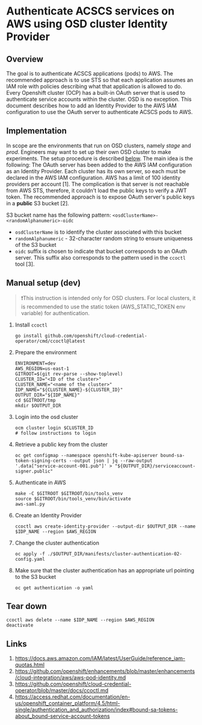 # Authenticate ACSCS services on AWS using OSD cluster Identity Provider

## Overview
The goal is to authenticate ACSCS applications (pods) to AWS. The recommended approach is to use STS so that each application assumes an IAM role with policies describing what that application is allowed to do.
Every Openshift cluster (OCP) has a built-in OAuth server that is used to authenticate service accounts within the cluster. OSD is no exception. This document describes how to add an Identity Provider to the AWS IAM configuration to use the OAuth server to authenticate ACSCS pods to AWS.

## Implementation
In scope are the environments that run on OSD clusters, namely _stage_ and _prod_. Engineers may want to set up their own OSD cluster to make experiments. The setup procedure is described [below](#manual-setup-dev).
The main idea is the following: The OAuth server has been added to the AWS IAM configuration as an Identity Provider. Each cluster has its own server, so each must be declared in the AWS IAM configuration. AWS has a limit of 100 identity providers per account [1].
The complication is that server is not reachable from AWS STS, therefore, it couldn't load the public keys to verify a JWT token. The recommended approach is to expose OAuth server's public keys in a **public** S3 bucket [2].

S3 bucket name has the following pattern: `<osdClusterName>-<randomAlphanumeric>-oidc`
- `osdClusterName` is to identify the cluster associated with this bucket
- `randomAlphanumeric` - 32-character random string to ensure uniqueness of the S3 bucket
- `oidc` suffix is chosen to indicate that bucket corresponds to an OAuth server. This suffix also corresponds to the pattern used in the `ccoctl` tool [3].

## Manual setup (dev)
> ❗️This instruction is intended only for OSD clusters. For local clusters, it is recommended to use the static token (AWS_STATIC_TOKEN env variable) for authentication.

1. Install `ccoctl`
   ```shell
   go install github.com/openshift/cloud-credential-operator/cmd/ccoctl@latest
   ```
1. Prepare the environment
    ```shell
    ENVIRONMENT=dev
    AWS_REGION=us-east-1
    GITROOT=$(git rev-parse --show-toplevel)
    CLUSTER_ID="<ID of the cluster>"
    CLUSTER_NAME="<name of the cluster>"
    IDP_NAME="${CLUSTER_NAME}-${CLUSTER_ID}"
    OUTPUT_DIR="${IDP_NAME}"
    cd $GITROOT/tmp
    mkdir $OUTPUT_DIR
    ```
1. Login into the osd cluster
    ```shell
    ocm cluster login $CLUSTER_ID
    # follow instructions to login
    ```
1. Retrieve a public key from the cluster
    ```shell
    oc get configmap --namespace openshift-kube-apiserver bound-sa-token-signing-certs --output json | jq --raw-output '.data["service-account-001.pub"]' > "${OUTPUT_DIR}/serviceaccount-signer.public"
    ```
1. Authenticate in AWS
    ```saml
    make -C $GITROOT $GITROOT/bin/tools_venv
    source $GITROOT/bin/tools_venv/bin/activate
    aws-saml.py
    ```
1. Create an Identity Provider
    ```shell
    ccoctl aws create-identity-provider --output-dir $OUTPUT_DIR --name $IDP_NAME --region $AWS_REGION
    ```
1. Change the cluster authentication
    ```shell
    oc apply -f ./$OUTPUT_DIR/manifests/cluster-authentication-02-config.yaml
    ```
1. Make sure that the cluster authentication has an appropriate url pointing to the S3 bucket
    ```shell
    oc get authentication -o yaml
    ```

## Tear down
```shell
ccoctl aws delete --name $IDP_NAME --region $AWS_REGION
deactivate
```

## Links
1. https://docs.aws.amazon.com/IAM/latest/UserGuide/reference_iam-quotas.html
1. https://github.com/openshift/enhancements/blob/master/enhancements/cloud-integration/aws/aws-pod-identity.md
1. https://github.com/openshift/cloud-credential-operator/blob/master/docs/ccoctl.md
1. https://access.redhat.com/documentation/en-us/openshift_container_platform/4.5/html-single/authentication_and_authorization/index#bound-sa-tokens-about_bound-service-account-tokens
